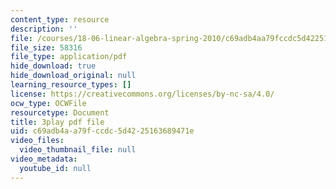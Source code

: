 ```yaml
---
content_type: resource
description: ''
file: /courses/18-06-linear-algebra-spring-2010/c69adb4aa79fccdc5d4225163689471e_JibVXBElKL0.pdf
file_size: 58316
file_type: application/pdf
hide_download: true
hide_download_original: null
learning_resource_types: []
license: https://creativecommons.org/licenses/by-nc-sa/4.0/
ocw_type: OCWFile
resourcetype: Document
title: 3play pdf file
uid: c69adb4a-a79f-ccdc-5d42-25163689471e
video_files:
  video_thumbnail_file: null
video_metadata:
  youtube_id: null
---
```

